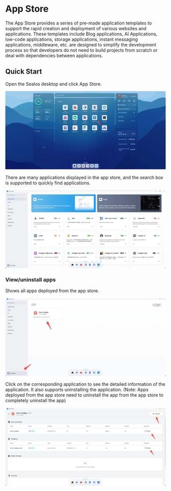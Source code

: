 # App Store

The App Store provides a series of pre-made application templates to support the rapid creation and deployment of
various websites and applications. These templates include Blog applications,
AI Applications, low-code applications, storage applications, instant messaging applications, middleware, etc. are
designed to simplify the development process so that developers do not need to build projects from scratch or deal with
dependencies between applications.

## Quick Start

Open the Sealos desktop and click App Store.

![](images/app-store-1.png)

There are many applications displayed in the app store, and the search box is supported to quickly find applications.

![](images/app-store-2.png)

### View/uninstall apps

Shows all apps deployed from the app store.

![](images/app-store-3.png)

Click on the corresponding application to see the detailed information of the application. It also supports uninstalling
the application. (Note: Apps deployed from the app store need to uninstall the app from the app store to completely
uninstall the app)

![](images/app-store-4.png)